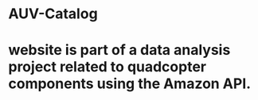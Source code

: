 # AUV-Catalog
# website is part of a data analysis project related to quadcopter components using the Amazon API.
